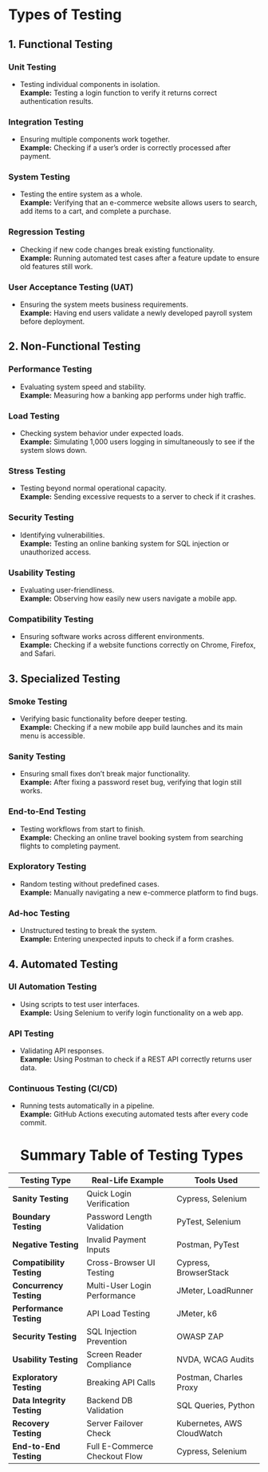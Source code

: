 # Types of Testing

## 1. Functional Testing

### Unit Testing
- Testing individual components in isolation.  
  **Example:** Testing a login function to verify it returns correct authentication results.  

### Integration Testing
- Ensuring multiple components work together.  
  **Example:** Checking if a user’s order is correctly processed after payment.  

### System Testing
- Testing the entire system as a whole.  
  **Example:** Verifying that an e-commerce website allows users to search, add items to a cart, and complete a purchase.  

### Regression Testing
- Checking if new code changes break existing functionality.  
  **Example:** Running automated test cases after a feature update to ensure old features still work.  

### User Acceptance Testing (UAT)
- Ensuring the system meets business requirements.  
  **Example:** Having end users validate a newly developed payroll system before deployment.  

## 2. Non-Functional Testing

### Performance Testing
- Evaluating system speed and stability.  
  **Example:** Measuring how a banking app performs under high traffic.  

### Load Testing
- Checking system behavior under expected loads.  
  **Example:** Simulating 1,000 users logging in simultaneously to see if the system slows down.  

### Stress Testing
- Testing beyond normal operational capacity.  
  **Example:** Sending excessive requests to a server to check if it crashes.  

### Security Testing
- Identifying vulnerabilities.  
  **Example:** Testing an online banking system for SQL injection or unauthorized access.  

### Usability Testing
- Evaluating user-friendliness.  
  **Example:** Observing how easily new users navigate a mobile app.  

### Compatibility Testing
- Ensuring software works across different environments.  
  **Example:** Checking if a website functions correctly on Chrome, Firefox, and Safari.  

## 3. Specialized Testing

### Smoke Testing
- Verifying basic functionality before deeper testing.  
  **Example:** Checking if a new mobile app build launches and its main menu is accessible.  

### Sanity Testing
- Ensuring small fixes don’t break major functionality.  
  **Example:** After fixing a password reset bug, verifying that login still works.  

### End-to-End Testing
- Testing workflows from start to finish.  
  **Example:** Checking an online travel booking system from searching flights to completing payment.  

### Exploratory Testing
- Random testing without predefined cases.  
  **Example:** Manually navigating a new e-commerce platform to find bugs.  

### Ad-hoc Testing
- Unstructured testing to break the system.  
  **Example:** Entering unexpected inputs to check if a form crashes.  

## 4. Automated Testing

### UI Automation Testing
- Using scripts to test user interfaces.  
  **Example:** Using Selenium to verify login functionality on a web app.  

### API Testing
- Validating API responses.  
  **Example:** Using Postman to check if a REST API correctly returns user data.  

### Continuous Testing (CI/CD)
- Running tests automatically in a pipeline.  
  **Example:** GitHub Actions executing automated tests after every code commit.


  # Summary Table of Testing Types

| **Testing Type**         | **Real-Life Example**              | **Tools Used**             |
|--------------------------|-----------------------------------|----------------------------|
| **Sanity Testing**       | Quick Login Verification         | Cypress, Selenium         |
| **Boundary Testing**     | Password Length Validation       | PyTest, Selenium          |
| **Negative Testing**     | Invalid Payment Inputs           | Postman, PyTest           |
| **Compatibility Testing**| Cross-Browser UI Testing        | Cypress, BrowserStack     |
| **Concurrency Testing**  | Multi-User Login Performance     | JMeter, LoadRunner        |
| **Performance Testing**  | API Load Testing                 | JMeter, k6                |
| **Security Testing**     | SQL Injection Prevention         | OWASP ZAP                 |
| **Usability Testing**    | Screen Reader Compliance        | NVDA, WCAG Audits         |
| **Exploratory Testing**  | Breaking API Calls              | Postman, Charles Proxy    |
| **Data Integrity Testing** | Backend DB Validation        | SQL Queries, Python       |
| **Recovery Testing**     | Server Failover Check           | Kubernetes, AWS CloudWatch|
| **End-to-End Testing**   | Full E-Commerce Checkout Flow   | Cypress, Selenium         |

